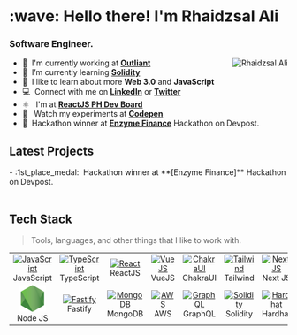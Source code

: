 
<h1 align="left" id="rhaidzsal-title">:wave: Hello there! I'm Rhaidzsal Ali</h1>
<h3 align="left">Software Engineer.</h3>
<a href="#rhaidzsal-title">
  <img src="https://github-readme-stats.vercel.app/api?username=rhaicode&show_icons=true&theme=react&count_private=true&include_all_commits=true" alt="Rhaidzsal Ali" align="right" />
</a>

- :office: &nbsp;I'm currently working at **[Outliant]**
- :seedling: &nbsp;I’m currently learning **[Solidity]**
- :book: &nbsp;I like to learn about more **Web 3.0** and **JavaScript**
- :computer: &nbsp;Connect with me on **[LinkedIn]** or **[Twitter]**
- :atom_symbol: &nbsp; I'm at **[ReactJS PH Dev Board]**
- :test_tube: &nbsp; Watch my experiments at **[Codepen]**
- :1st_place_medal: &nbsp;Hackathon winner at **[Enzyme Finance]** Hackathon on Devpost.

<h2 align="left" id="rhaidzsal-tech" >Latest Projects</h2>
- :1st_place_medal: &nbsp;Hackathon winner at **[Enzyme Finance]** Hackathon on Devpost.

<br />
<br />
<h2 align="left" id="rhaidzsal-tech" >Tech Stack</h2>

> Tools, languages, and other things that I like to work with.


<table align="center">
  <tr>
    <td align="center" width="96">
      <a href="#rhaidzsal-tech">
        <img
          src="https://upload.wikimedia.org/wikipedia/commons/thumb/9/99/Unofficial_JavaScript_logo_2.svg/1024px-Unofficial_JavaScript_logo_2.svg.png"
          width="48"
          height="48"
          alt="JavaScript"
        />
      </a>
      <br />JavaScript
    </td>
    <td align="center" width="96">
      <a href="#suhailakar-tech">
        <img
          src="https://upload.wikimedia.org/wikipedia/commons/thumb/4/4c/Typescript_logo_2020.svg/1200px-Typescript_logo_2020.svg.png"
          width="48"
          height="48"
          alt="TypeScript"
        />
      </a>
      <br />TypeScript
    </td>
    <td align="center" width="96">
      <a href="#rhaidzsal-tech">
        <img
          src="https://brandlogos.net/wp-content/uploads/2020/09/react-logo.png"
          width="48"
          height="48"
          alt="React"
        />
      </a>
      <br />ReactJS
    </td>
    <td align="center" width="96">
      <a href="#rhaidzsal-tech">
        <img
          src="https://upload.wikimedia.org/wikipedia/commons/thumb/9/95/Vue.js_Logo_2.svg/220px-Vue.js_Logo_2.svg.png"
          width="48"
          height="48"
          alt="VueJS"
        />
      </a>
      <br />VueJS
    </td>
    <td align="center" width="96">
      <a href="#rhaidzsal-tech">
        <img
          src="https://avatars.githubusercontent.com/u/54212428?s=280&v=4"
          width="48"
          height="48"
          alt="ChakraUI"
        />
      </a>
      <br />ChakraUI
    </td>
    <td align="center" width="96">
      <a href="#rhaidzsal-tech">
        <img
          src="https://tailwindcss.com/_next/static/media/tailwindcss-mark.cb8046c163f77190406dfbf4dec89848.svg"
          width="48"
          height="48"
          alt="Tailwind"
        />
      </a>
      <br />Tailwind
    </td>
    <td align="center" width="96">
      <a href="#rhaidzsal-tech">
        <img
          src="https://raw.githubusercontent.com/samfromaway/samfromaway/master/.github/images/nextjs.png"
          width="48"
          height="48"
          alt="Next JS"
        />
      </a>
      <br />Next JS
    </td>
  </tr>
  <tr>
    <td align="center" width="96">
      <a href="#rhaidzsal-tech">
        <img
          src="https://raw.githubusercontent.com/github/explore/80688e429a7d4ef2fca1e82350fe8e3517d3494d/topics/nodejs/nodejs.png"
          width="48"
          height="48"
          alt="Node JS"
        />
      </a>
      <br />Node JS
    </td>
    <td align="center" width="96">
      <a href="#rhaidzsal-tech">
        <img
          src="https://pbs.twimg.com/profile_images/970652657231847424/mWKpZoM4_400x400.jpg"
          width="48"
          height="48"
          alt="Fastify"
        />
      </a>
      <br />Fastify
    </td>
    <td align="center" width="96">
      <a href="#rhaidzsal-tech">
        <img
          src="https://i.ibb.co/QXHcMvM/58481021cef1014c0b5e494b.png"
          width="48"
          height="48"
          alt="Mongo DB"
        />
      </a>
      <br />MongoDB
    </td>
    <td align="center" width="96">
      <a href="#rhaidzsal-tech">
        <img
          src="https://afac.org/wp-content/uploads/2019/12/aws-logojpg.jpg"
          width="48"
          height="48"
          alt="AWS"
        />
      </a>
      <br />AWS
    </td>
    <td align="center" width="96">
      <a href="#rhaidzsal-tech">
        <img
          src="https://upload.wikimedia.org/wikipedia/commons/thumb/1/17/GraphQL_Logo.svg/2048px-GraphQL_Logo.svg.png"
          width="48"
          height="48"
          alt="GraphQL"
        />
      </a>
      <br />GraphQL
    </td>
    <td align="center" width="96">
      <a href="#rhaidzsal-tech">
        <img
          src="https://miro.medium.com/max/1400/0*yqbRInqX0ZRUlVS0"
          width="48"
          height="48"
          alt="Solidity"
        />
      </a>
      <br />Solidity
    </td>
    <td align="center" width="96">
      <a href="#rhaidzsal-tech">
        <img
          src="https://pbs.twimg.com/profile_images/1317925773425168384/XQkaoFRg_400x400.jpg"
          width="48"
          height="48"
          alt="Hardhat"
        />
      </a>
      <br />Hardhat
    </td>
  </tr>
</table>


[linkedin]: https://www.linkedin.com/in/rhaicode "LinkedIn"
[twitter]: https://twitter.com/rhaicode "Twitter"
[Solidity]: https://soliditylang.org/ "Solidity"
[Outliant]: https://outliant.com/ "Outliant"
[ReactJS PH Dev Board]: https://reactjs.org.ph/dev-board/ "ReactJS PH Dev Board"
[Codepen]: https://codepen.io/rhaicode "Codepen"
[Enzyme Finance]: https://enzyme.finance/ "Enzyme Finance"

